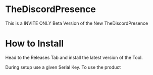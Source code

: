 # TheDiscordPresence

This is a INVITE ONLY Beta Version of the New TheDiscordPresence


# How to Install

Head to the Releases Tab and install the latest version of the Tool. 

During setup use a given Serial Key. To use the product
